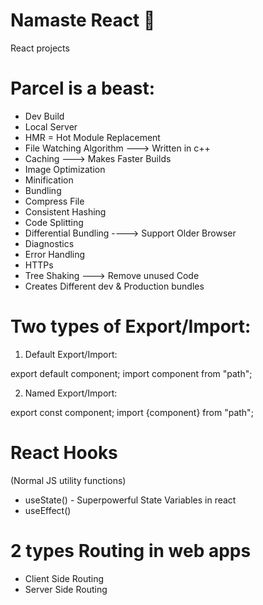 # Namaste React 🚀

React projects

# Parcel is a beast:

- Dev Build
- Local Server
- HMR = Hot Module Replacement
- File Watching Algorithm ---> Written in c++
- Caching ---> Makes Faster Builds
- Image Optimization
- Minification
- Bundling
- Compress File
- Consistent Hashing
- Code Splitting
- Differential Bundling ----> Support Older Browser
- Diagnostics
- Error Handling
- HTTPs
- Tree Shaking ---> Remove unused Code
- Creates Different dev & Production bundles

# Two types of Export/Import:

1. Default Export/Import:

export default component;
import component from "path";

2. Named Export/Import:

export const component;
import {component} from "path";

# React Hooks

(Normal JS utility functions)

- useState() - Superpowerful State Variables in react
- useEffect()

# 2 types Routing in web apps

- Client Side Routing
- Server Side Routing
